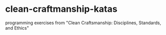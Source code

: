 # clean-craftmanship-katas

programming exercises from "Clean Craftsmanship: Disciplines, Standards, and Ethics"